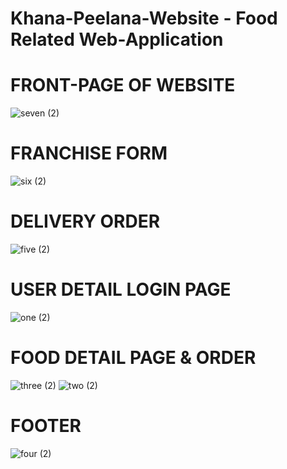 # Khana-Peelana-Website - Food Related Web-Application
# FRONT-PAGE OF WEBSITE
![seven (2)](https://user-images.githubusercontent.com/100775342/198892691-2f951f2f-4b69-4c9c-b99c-d5ad5379c00f.png)<br>
# FRANCHISE FORM
![six (2)](https://user-images.githubusercontent.com/100775342/198892704-ea9021e9-a93e-4574-aed0-d821840c81fc.png)<br>
# DELIVERY ORDER
![five (2)](https://user-images.githubusercontent.com/100775342/198892718-d2ad4b9c-360e-42f5-b645-d702bf62dd6a.png)<br>
# USER DETAIL LOGIN PAGE
![one (2)](https://user-images.githubusercontent.com/100775342/198892739-985acce6-2c0d-41a4-a050-447fffff7fd7.png)<br>
# FOOD DETAIL PAGE & ORDER
![three (2)](https://user-images.githubusercontent.com/100775342/198892760-b979d6e3-883b-4631-86bf-377d2f819a73.png)
![two (2)](https://user-images.githubusercontent.com/100775342/198892765-35ec27b9-df1c-4209-a485-a631f14e8d5f.png)<br>
# FOOTER
![four (2)](https://user-images.githubusercontent.com/100775342/198892771-b2333e9a-62a6-4a22-9f78-3f8fb37a4404.png)
